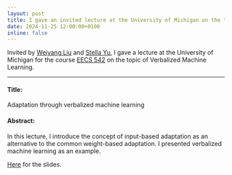 ```yaml
---
layout: post
title: I gave an invited lecture at the University of Michigan on the topic of Verbalized Machine Learning.
date: 2024-11-25 12:00:00+0100
inline: false
---
```


Invited by <a href='https://wyliu.com'>Weiyang Liu</a> and <a href='https://web.eecs.umich.edu/~stellayu/'>Stella Yu</a>, I gave a lecture at the University of Michigan for the course <a href='https://docs.google.com/document/d/1VVou0uhsU_LHTF1IJefh6K0SNoEfLdpk/edit'>EECS 542</a> on the topic of Verbalized Machine Learning.

***

#### Title:
Adaptation through verbalized machine learning

#### Abstract:
In this lecture, I introduce the concept of input-based adaptation as an alternative to the common weight-based adaptation. I presented verbalized machine learning as an example.

<a href="{{ '/assets/pdf/Talk_UMich_vml_slides_20241125.pdf' | prepend: site.baseurl }}">Here</a> for the slides.